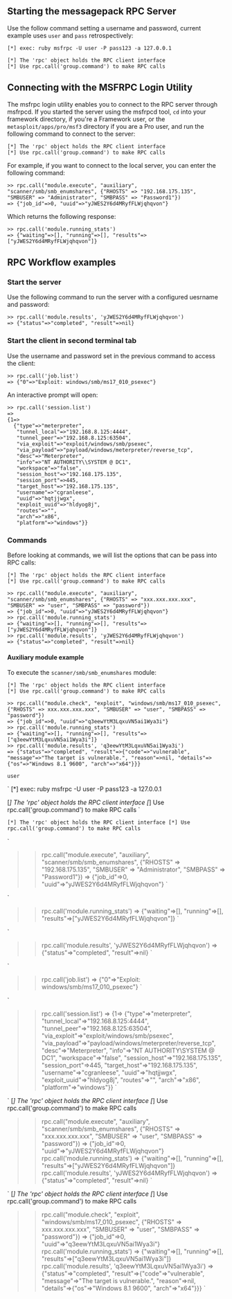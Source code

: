 ## Starting the messagepack RPC Server
Use the follow command setting a username and password, current example uses `user` and `pass` retrospectively:
```
[*] exec: ruby msfrpc -U user -P pass123 -a 127.0.0.1

[*] The 'rpc' object holds the RPC client interface
[*] Use rpc.call('group.command') to make RPC calls
```

## Connecting with the MSFRPC Login Utility
The msfrpc login utility enables you to connect to the RPC server through msfrpcd. If you started the server using the msfrpcd tool, `cd`  into your framework directory, if you're a Framework user, or the `metasploit/apps/pro/msf3` directory if you are a Pro user, and run the following command to connect to the server:
```
[*] The 'rpc' object holds the RPC client interface
[*] Use rpc.call('group.command') to make RPC calls
```

For example, if you want to connect to the local server, you can enter the following command:
```
>> rpc.call("module.execute", "auxiliary", "scanner/smb/smb_enumshares", {"RHOSTS" => "192.168.175.135", "SMBUSER" => "Administrator", "SMBPASS" => "Password1"})
=> {"job_id"=>0, "uuid"=>"yJWES2Y6d4MRyfFLWjqhqvon"}
```

Which returns the following response:
```
>> rpc.call('module.running_stats')
=> {"waiting"=>[], "running"=>[], "results"=>["yJWES2Y6d4MRyfFLWjqhqvon"]}
```

## RPC Workflow examples
### Start the server
Use the following command to run the server with a configured uesrname and password:
```
>> rpc.call('module.results', 'yJWES2Y6d4MRyfFLWjqhqvon')
=> {"status"=>"completed", "result"=>nil}
```

### Start the client in second terminal tab
Use the username and password set in the previous command to access the client:
```
>> rpc.call('job.list')
=> {"0"=>"Exploit: windows/smb/ms17_010_psexec"}
```

An interactive prompt will open:
```
>> rpc.call('session.list')
=>
{1=>
  {"type"=>"meterpreter",
   "tunnel_local"=>"192.168.8.125:4444",
   "tunnel_peer"=>"192.168.8.125:63504",
   "via_exploit"=>"exploit/windows/smb/psexec",
   "via_payload"=>"payload/windows/meterpreter/reverse_tcp",
   "desc"=>"Meterpreter",
   "info"=>"NT AUTHORITY\\SYSTEM @ DC1",
   "workspace"=>"false",
   "session_host"=>"192.168.175.135",
   "session_port"=>445,
   "target_host"=>"192.168.175.135",
   "username"=>"cgranleese",
   "uuid"=>"hqtjjwgx",
   "exploit_uuid"=>"hldyog8j",
   "routes"=>"",
   "arch"=>"x86",
   "platform"=>"windows"}}
```

### Commands
Before looking at commands, we will list the options that can be pass into RPC calls:
```
[*] The 'rpc' object holds the RPC client interface 
[*] Use rpc.call('group.command') to make RPC calls

>> rpc.call("module.execute", "auxiliary", "scanner/smb/smb_enumshares", {"RHOSTS" => "xxx.xxx.xxx.xxx", "SMBUSER" => "user", "SMBPASS" => "password"})
=> {"job_id"=>0, "uuid"=>"yJWES2Y6d4MRyfFLWjqhqvon"}
>> rpc.call('module.running_stats')
=> {"waiting"=>[], "running"=>[], "results"=>["yJWES2Y6d4MRyfFLWjqhqvon"]}
>> rpc.call('module.results', 'yJWES2Y6d4MRyfFLWjqhqvon')
=> {"status"=>"completed", "result"=>nil}
```

#### Auxiliary module example
To execute the `scanner/smb/smb_enumshares` module:
```
[*] The 'rpc' object holds the RPC client interface 
[*] Use rpc.call('group.command') to make RPC calls 

>> rpc.call("module.check", "exploit", "windows/smb/ms17_010_psexec", {"RHOSTS" => xxx.xxx.xxx.xxx", "SMBUSER" => "user", "SMBPASS" => "password"}) 
=> {"job_id"=>0, "uuid"=>"q3eewYtM3LqxuVN5ai1Wya3i"} 
>> rpc.call('module.running_stats') 
=> {"waiting"=>[], "running"=>[], "results"=>["q3eewYtM3LqxuVN5ai1Wya3i"]} 
>> rpc.call('module.results', 'q3eewYtM3LqxuVN5ai1Wya3i') 
=> {"status"=>"completed", "result"=>{"code"=>"vulnerable", "message"=>"The target is vulnerable.", "reason"=>nil, "details"=>{"os"=>"Windows 8.1 9600", "arch"=>"x64"}}}
```

`user`

`
[*] exec: ruby msfrpc -U user -P pass123 -a 127.0.0.1

[*] The 'rpc' object holds the RPC client interface
[*] Use rpc.call('group.command') to make RPC calls
`

`
[*] The 'rpc' object holds the RPC client interface
[*] Use rpc.call('group.command') to make RPC calls
`

`
>> rpc.call("module.execute", "auxiliary", "scanner/smb/smb_enumshares", {"RHOSTS" => "192.168.175.135", "SMBUSER" => "Administrator", "SMBPASS" => "Password1"})
=> {"job_id"=>0, "uuid"=>"yJWES2Y6d4MRyfFLWjqhqvon"}
`

`
>> rpc.call('module.running_stats')
=> {"waiting"=>[], "running"=>[], "results"=>["yJWES2Y6d4MRyfFLWjqhqvon"]}
`

`
>> rpc.call('module.results', 'yJWES2Y6d4MRyfFLWjqhqvon')
=> {"status"=>"completed", "result"=>nil}
`

`
>> rpc.call('job.list')
=> {"0"=>"Exploit: windows/smb/ms17_010_psexec"}
`

`
>> rpc.call('session.list')
=>
{1=>
  {"type"=>"meterpreter",
   "tunnel_local"=>"192.168.8.125:4444",
   "tunnel_peer"=>"192.168.8.125:63504",
   "via_exploit"=>"exploit/windows/smb/psexec",
   "via_payload"=>"payload/windows/meterpreter/reverse_tcp",
   "desc"=>"Meterpreter",
   "info"=>"NT AUTHORITY\\SYSTEM @ DC1",
   "workspace"=>"false",
   "session_host"=>"192.168.175.135",
   "session_port"=>445,
   "target_host"=>"192.168.175.135",
   "username"=>"cgranleese",
   "uuid"=>"hqtjjwgx",
   "exploit_uuid"=>"hldyog8j",
   "routes"=>"",
   "arch"=>"x86",
   "platform"=>"windows"}}
`

`
[*] The 'rpc' object holds the RPC client interface 
[*] Use rpc.call('group.command') to make RPC calls

>> rpc.call("module.execute", "auxiliary", "scanner/smb/smb_enumshares", {"RHOSTS" => "xxx.xxx.xxx.xxx", "SMBUSER" => "user", "SMBPASS" => "password"})
=> {"job_id"=>0, "uuid"=>"yJWES2Y6d4MRyfFLWjqhqvon"}
>> rpc.call('module.running_stats')
=> {"waiting"=>[], "running"=>[], "results"=>["yJWES2Y6d4MRyfFLWjqhqvon"]}
>> rpc.call('module.results', 'yJWES2Y6d4MRyfFLWjqhqvon')
=> {"status"=>"completed", "result"=>nil}
`

`
[*] The 'rpc' object holds the RPC client interface 
[*] Use rpc.call('group.command') to make RPC calls 

>> rpc.call("module.check", "exploit", "windows/smb/ms17_010_psexec", {"RHOSTS" => xxx.xxx.xxx.xxx", "SMBUSER" => "user", "SMBPASS" => "password"}) 
=> {"job_id"=>0, "uuid"=>"q3eewYtM3LqxuVN5ai1Wya3i"} 
>> rpc.call('module.running_stats') 
=> {"waiting"=>[], "running"=>[], "results"=>["q3eewYtM3LqxuVN5ai1Wya3i"]} 
>> rpc.call('module.results', 'q3eewYtM3LqxuVN5ai1Wya3i') 
=> {"status"=>"completed", "result"=>{"code"=>"vulnerable", "message"=>"The target is vulnerable.", "reason"=>nil, "details"=>{"os"=>"Windows 8.1 9600", "arch"=>"x64"}}}
`

